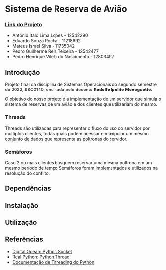 # Sistema de Reserva de Avião
### [Link do Projeto](https://github.com/Edwolt/Sistema-de-Reserva-Aviao)

- Antonio Italo Lima Lopes - 12542290
- Eduardo Souza Rocha - 11218692
- Mateus Israel Silva - 11735042
- Pedro Guilherme Reis Teixeira - 12542477
- Pedro Henrique Vilela do Nascimento - 12803492

## Introdução
Projeto final da disciplina de Sistemas Operacionais do segundo semestre de 2022, SSC0140, ensinada pelo docente **Rodolfo Ipolito Meneguette**.

O objetivo do nosso projeto é a implementação de um servidor que simula o sistema de reservas de um avião e dos clientes que utilizariam do mesmo.

### Threads
Threads são utilizadas para representar o fluxo do uso do servidor por multiplos clientes, todas quais podem acessar e manipular um mesmo conjunto de dados que representa as poltronas do servidor.

### Semáforos
Caso 2 ou mais clientes busquem reservar uma mesma poltrona em um mesmo período de tempo Semáforos foram implementados e utilizados na resolução do conflito.
## Dependências

## Instalação

## Utilização

## Referências
- [Digital Ocean: Python Socket](https://www.digitalocean.com/community/tutorials/python-socket-programming-server-client)
- [Real Python: Python Thread](https://realpython.com/intro-to-python-threading/)
- [Documentação de Threading do Python](https://docs.python.org/3/library/threading.html)
